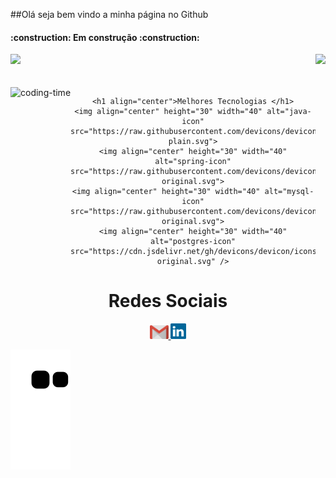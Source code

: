 ##Olá seja bem vindo a minha página no Github
<h4>
:construction:
Em construção
:construction:
</h4>

 <!-- https://github.com/LuigiGf/LuigiGf/blob/main/README.md?plain=1 | https://www.youtube.com/watch?v=XsORJsevKog&t=27s 
      https://github.com/abhisheknaiidu/awesome-github-profile-readme |https://devicon.dev/ -->
      
<div>
  <img  height="180em" src="https://github-readme-stats.vercel.app/api?username=JhonatanLira&show_icons=true&theme=vue&include_all_commits=true&count_private=true"/>
  <img align="right" height="180em" src="https://github-readme-stats.vercel.app/api/top-langs/?username=JhonatanLira&layout=compact&langs_count=16&theme=react"/>
<br> 
</div>
<br> 
 
<div  align="center"> 
  <div style="display: inline_block"><br>
    <img align="left" height="250" alt="coding-time" src="code.gif">
    
    <h1 align="center">Melhores Tecnologias </h1>
    <img align="center" height="30" width="40" alt="java-icon"  src="https://raw.githubusercontent.com/devicons/devicon/master/icons/java/java-plain.svg">
    <img align="center" height="30" width="40" alt="spring-icon" src="https://raw.githubusercontent.com/devicons/devicon/master/icons/spring/spring-original.svg">
    <img align="center" height="30" width="40" alt="mysql-icon" src="https://raw.githubusercontent.com/devicons/devicon/master/icons/mysql/mysql-original.svg">
    <img align="center" height="30" width="40" alt="postgres-icon" src="https://cdn.jsdelivr.net/gh/devicons/devicon/icons/postgresql/postgresql-original.svg" />
   <!-- <img align="center" height="30" width="40" alt="angular-icon" src="https://raw.githubusercontent.com/devicons/devicon/master/icons/angular/angular-original.svg">-->
   </div>
 
  
  <h1 align="center">Redes Sociais</h1>
    <a href = "mailto:jhonatanlira@gmail.com">
      <img width="30" src="gmail.svg">
    </a>
    <a href = "https://www.linkedin.com/in/jhonatan-lira">
      <img width="25" src="linkedin.svg">
    </a>
   
</div>

  
![Snake animation](https://github.com/JhonatanLira/JhonatanLira/blob/output/github-contribution-grid-snake.svg)


